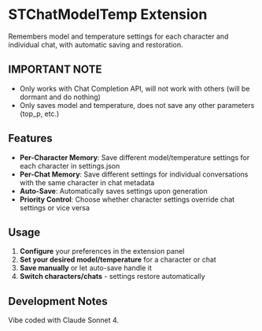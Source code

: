 # STChatModelTemp Extension

Remembers model and temperature settings for each character and individual chat, with automatic saving and restoration.

## IMPORTANT NOTE

- Only works with Chat Completion API, will not work with others (will be dormant and do nothing)
- Only saves model and temperature, does not save any other parameters (top_p, etc.)

## Features

- **Per-Character Memory**: Save different model/temperature settings for each character in settings.json
- **Per-Chat Memory**: Save different settings for individual conversations with the same character in chat metadata
- **Auto-Save**: Automatically saves settings upon generation 
- **Priority Control**: Choose whether character settings override chat settings or vice versa

## Usage

1. **Configure** your preferences in the extension panel
2. **Set your desired model/temperature** for a character or chat
3. **Save manually** or let auto-save handle it
4. **Switch characters/chats** - settings restore automatically

## Development Notes

Vibe coded with Claude Sonnet 4.